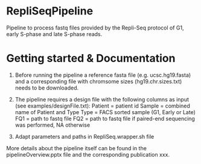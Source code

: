 # RepliSeqPipeline
Pipeline to process fastq files provided by the Repli-Seq protocol of G1, early S-phase and late S-phase reads.

# Getting started & Documentation
1) Before running the pipeline a reference fasta file (e.g. ucsc.hg19.fasta) and a corresponding file with chromsome sizes (hg19.chr.sizes.txt) needs to be downloaded.

2) The pipeline requires a design file with the following columns as input (see examples/designFile.txt):
Patient = patient id
Sample = combined name of Patient and Type
Type = FACS sorted sample (G1, Early or Late)
FQ1 = path to fastq file
FQ2 = path to fastq file if paired-end sequencing was performed, NA otherwise

3) Adapt parameters and paths in RepliSeq.wrapper.sh file

More details about the pipeline itself can be found in the pipelineOverview.pptx file and the corresponding publication xxx.
